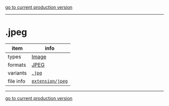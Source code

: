 [go to current production version]({{preferredFormats}})

---



# .jpeg

item | info
--- | ---
types | [Image](../dataTypes/image.md)
formats | [JPEG](../fileFormats/jpeg.md)
variants | [`.jpg`](../extensions/jpg.md)
file info | [`extension/jpeg`]({{fileinfo}}/jpeg)




---

[go to current production version]({{preferredFormats}})

